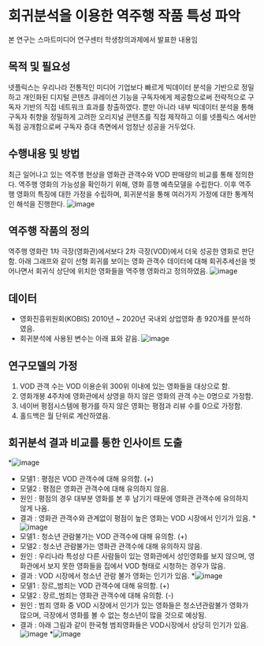 # 회귀분석을 이용한 역주행 작품 특성 파악
본 연구는 스마트미디어 연구센터 학생창의과제에서 발표한 내용임
## 목적 및 필요성
넷플릭스는 우리나라 전통적인 미디어 기업보다 빠르게 빅데이터 분석을 기반으로 정밀하고 개인화된 디지털 콘텐츠 큐레이션 기능을 구독자에게 제공함으로써 전략적으로 구독자 기반의 직접 네트워크 효과를 창출하였다. 뿐만 아니라 내부 빅데이터 분석을 통해 구독자 취향을 정밀하게 고려한 오리지널 콘텐츠를 직접 제작하고 이를 넷플릭스 에서만 독점 공개함으로써 구독자 증대 측면에서 엄청난 성공을 거두었다.
## 수행내용 및 방법
 최근 일어나고 있는 역주행 현상을 영화관 관객수와 VOD 판매량의 비교를 통해 정의한다. 역주행 영화의 가능성을 확인하기 위해, 영화 흥행 예측모델을 수립한다. 이후 역주행 영화의 특징에 대한 가정을 수립하며, 회귀분석을 통해 여러가지 가정에 대한 통계적인 해석을 진행한다.
 ![image](https://user-images.githubusercontent.com/67357059/125893704-403dc79f-0543-4ebb-8680-ac871119d801.png)
## 역주행 작품의 정의
역주행 영화란 1차 극장(영화관)에서보다 2차 극장(VOD)에서 더욱 성공한 영화로 판단함. 아래 그래프와 같이 선형 회귀를 보이는 영화 관객수 데이터에 대해 회귀추세선을 벗어나면서  회귀식 상단에 위치한 영화들을 역주행 영화라고 정의하였음.
![image](https://user-images.githubusercontent.com/67357059/125893620-d28a0f80-bca6-4919-b0ce-8f47f4c5783d.png)
## 데이터
 * 영화진흥위원회(KOBIS) 2010년 ~ 2020년 국내외 상업영화 총 920개를 분석하였음.
 * 회귀분석에 사용된 변수는 아래 표와 같음.
![image](https://user-images.githubusercontent.com/67357059/125893770-ef3f1e20-b53d-41e7-92be-3bc9d5056aee.png)
## 연구모델의 가정
1)	VOD 관객 수는 VOD 이용순위 300위 이내에 있는 영화들을 대상으로 함.
2)	영화개봉 4주차에 영화관에서 상영을 하지 않은 영화의 관객 수는 0명으로 가정함.
3)	네이버 평점시스템에 평가를 하지 않은 영화는 평점과 리뷰 수를 0으로 가정함.
4)	홀드백은 월 단위로 계산하였음.
## 회귀분석 결과 비교를 통한 인사이트 도출
*![image](https://user-images.githubusercontent.com/67357059/125893892-b560ac1a-cecf-4275-ab2a-1a94a50122fc.png)
*	모델1 : 평점은 VOD 관객수에 대해 유의함. (+)
*	모델2 : 평점은 영화관 관객수에 대해 유의하지 않음.
* 원인 : 평점의 경우 대부분 영화를 본 후 남기기 때문에 영화관 관객수에 유의하지 않게 나옴.
*	결과 : 영화관 관객수와 관계없이 평점이 높은 영화는 VOD 시장에서 인기가 있음.
*![image](https://user-images.githubusercontent.com/67357059/125893923-7b9726cf-4d2f-4bcb-b288-00e4eead0fe1.png)
*	모델1 : 청소년 관람불가는 VOD 관객수에 대해 유의함. (+)
*	모델2 : 청소년 관람불가는 영화관 관객수에 대해 유의하지 않음.
*	원인 : 우리나라 특성상 다른 사람들이 있는 영화관에서 성인영화를 보지 않으며, 영화관에서 보지 못한 영화들을 집에서 VOD 형태로 시청하는 경우가 많음.
*	결과 : VOD 시장에서 청소년 관람 불가 영화는 인기가 있음.
*![image](https://user-images.githubusercontent.com/67357059/125893946-c5f5c3d1-003d-4403-b43b-a96e6a0b97c4.png)
*	모델1 : 장르_범죄는 VOD 관객수에 대해 유의함. (+)
*	모델2 : 장르_범죄는 영화관 관객수에 대해 유의함. (-)
*	원인 : 범죄 영화 중 VOD 시장에서 인기가 있는 영화들은 청소년관람불가 영화가 많으며,
극장에서 영화를 볼 수 없는 청소년이 많을 것으로 예상됨.
*	결과 : 아래 그림과 같이 한국형 범죄영화들은 VOD시장에서 상당히 인기가 있음.
![image](https://user-images.githubusercontent.com/67357059/125893964-2d1640e7-325d-421b-bba0-5dd9306dc429.png)
*![image](https://user-images.githubusercontent.com/67357059/125893968-d307e206-cb8f-4336-a656-3fed8894eeca.png)




